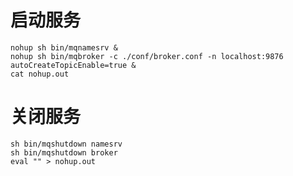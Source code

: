 # 启动服务
```shell
nohup sh bin/mqnamesrv &
nohup sh bin/mqbroker -c ./conf/broker.conf -n localhost:9876 autoCreateTopicEnable=true &
cat nohup.out
```
# 关闭服务
```shell
sh bin/mqshutdown namesrv
sh bin/mqshutdown broker
eval "" > nohup.out
```
